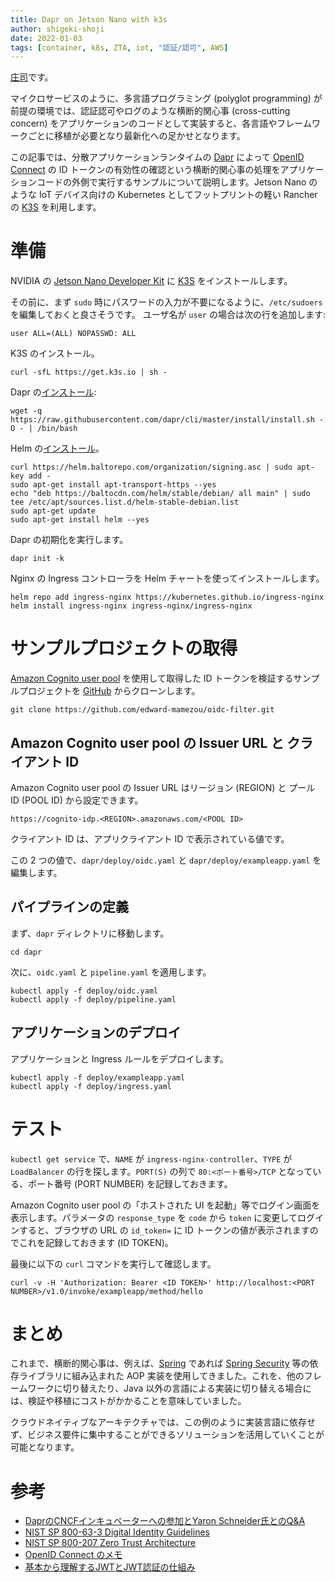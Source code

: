 ```yaml
---
title: Dapr on Jetson Nano with k3s 
author: shigeki-shoji
date: 2022-01-03
tags: [container, k8s, ZTA, iot, "認証/認可", AWS]
---
```


[庄司](https://github.com/edward-mamezou)です。

マイクロサービスのように、多言語プログラミング (polyglot programming) が前提の環境では、認証認可やログのような横断的関心事 (cross-cutting concern) をアプリケーションのコードとして実装すると、各言語やフレームワークごとに移植が必要となり最新化への足かせとなります。

この記事では、分散アプリケーションランタイムの [Dapr](https://dapr.io/) によって [OpenID Connect](https://openid.net/connect/) の ID トークンの有効性の確認という横断的関心事の処理をアプリケーションコードの外側で実行するサンプルについて説明します。Jetson Nano のような IoT デバイス向けの Kubernetes としてフットプリントの軽い Rancher の [K3S](https://k3s.io/) を利用します。

# 準備

NVIDIA の [Jetson Nano Developer Kit](https://developer.nvidia.com/embedded/jetson-nano-developer-kit) に [K3S](https://k3s.io/) をインストールします。

その前に、まず `sudo` 時にパスワードの入力が不要になるように、`/etc/sudoers` を編集しておくと良さそうです。 ユーザ名が `user` の場合は次の行を追加します:

```shell
user ALL=(ALL) NOPASSWD: ALL
```

K3S のインストール。

```shell
curl -sfL https://get.k3s.io | sh -
```

Dapr の[インストール](https://docs.dapr.io/getting-started/install-dapr-cli/):

```shell
wget -q https://raw.githubusercontent.com/dapr/cli/master/install/install.sh -O - | /bin/bash
```

Helm の[インストール](https://helm.sh/ja/docs/intro/install/)。

```shell
curl https://helm.baltorepo.com/organization/signing.asc | sudo apt-key add -
sudo apt-get install apt-transport-https --yes
echo "deb https://baltocdn.com/helm/stable/debian/ all main" | sudo tee /etc/apt/sources.list.d/helm-stable-debian.list
sudo apt-get update
sudo apt-get install helm --yes
```

Dapr の初期化を実行します。

```shell
dapr init -k
```

Nginx の Ingress コントローラを Helm チャートを使ってインストールします。

```shell
helm repo add ingress-nginx https://kubernetes.github.io/ingress-nginx
helm install ingress-nginx ingress-nginx/ingress-nginx
```

# サンプルプロジェクトの取得

[Amazon Cognito user pool](https://aws.amazon.com/jp/cognito/) を使用して取得した ID トークンを検証するサンプルプロジェクトを [GitHub](https://github.com/edward-mamezou/oidc-filter) からクローンします。

```shell
git clone https://github.com/edward-mamezou/oidc-filter.git
```

## Amazon Cognito user pool の Issuer URL と クライアント ID

Amazon Cognito user pool の Issuer URL はリージョン (REGION) と プール ID (POOL ID) から設定できます。

```shell
https://cognito-idp.<REGION>.amazonaws.com/<POOL ID>
```

クライアント ID は、アプリクライアント ID で表示されている値です。

この 2 つの値で、`dapr/deploy/oidc.yaml` と `dapr/deploy/exampleapp.yaml` を編集します。

## パイプラインの定義

まず、`dapr` ディレクトリに移動します。

```shell
cd dapr
```

次に、`oidc.yaml` と `pipeline.yaml` を適用します。

```shell
kubectl apply -f deploy/oidc.yaml
kubectl apply -f deploy/pipeline.yaml
```

## アプリケーションのデプロイ

アプリケーションと Ingress ルールをデプロイします。

```shell
kubectl apply -f deploy/exampleapp.yaml
kubectl apply -f deploy/ingress.yaml
```

# テスト

`kubectl get service` で、`NAME` が `ingress-nginx-controller`、`TYPE` が `LoadBalancer` の行を探します。`PORT(S)` の列で `80:<ポート番号>/TCP` となっている、ポート番号 (PORT NUMBER) を記録しておきます。

Amazon Cognito user pool の「ホストされた UI を起動」等でログイン画面を表示します。パラメータの `response_type` を `code` から `token` に変更してログインすると、ブラウザの URL の `id_token=` に ID トークンの値が表示されますのでこれを記録しておきます (ID TOKEN)。

最後に以下の `curl` コマンドを実行して確認します。

```shell
curl -v -H 'Authorization: Bearer <ID TOKEN>' http://localhost:<PORT NUMBER>/v1.0/invoke/exampleapp/method/hello
```

# まとめ

これまで、横断的関心事は、例えば、[Spring](https://spring.io/) であれば [Spring Security](https://spring.io/projects/spring-security) 等の依存ライブラリに組み込まれた AOP 実装を使用してきました。これを、他のフレームワークに切り替えたり、Java 以外の言語による実装に切り替える場合には、検証や移植にコストがかかることを意味していました。

クラウドネイティブなアーキテクチャでは、この例のように実装言語に依存せず、ビジネス要件に集中することができるソリューションを活用していくことが可能となります。

# 参考

- [DaprのCNCFインキュベーターへの参加とYaron Schneider氏とのQ&A](https://www.infoq.com/jp/news/2021/11/dapr-joins-cncf/)
- [NIST SP 800-63-3 Digital Identity Guidelines](https://pages.nist.gov/800-63-3/)
- [NIST SP 800-207 Zero Trust Architecture](https://nvlpubs.nist.gov/nistpubs/SpecialPublications/NIST.SP.800-207.pdf)
- [OpenID Connect のメモ](https://s-edword.hatenablog.com/entry/2019/11/20/011812)
- [基本から理解するJWTとJWT認証の仕組み](/blogs/2022/12/08/jwt-auth/)
